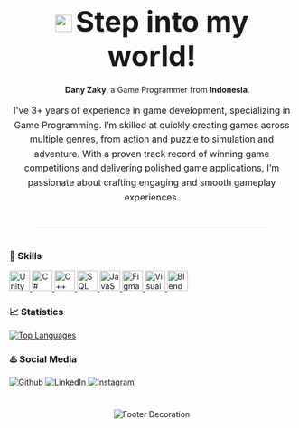 <!-- Header -->
<h1 align="center">
  <img src="https://emojis.slackmojis.com/emojis/images/1531849430/4246/blob-sunglasses.gif?1531849430" width="30" />
  <span style="font-size: 1.8em; font-weight: bold;">Step into my world!</span>
</h1>

<!-- Profile Info -->
<p align="center">
  <img src="https://cdn-icons-png.flaticon.com/512/5372/5372807.png" width="16" />
  <b>Dany Zaky</b>, a Game Programmer from <b>Indonesia</b>.
</p>

<p align="center" style="max-width: 800px; margin: 16px auto; text-align: center; font-size: 1rem; line-height: 1.6;">
  I've 3+ years of experience in game development, specializing in Game Programming. I’m skilled at quickly creating games across multiple genres, from action and puzzle to simulation and adventure. With a proven track record of winning game competitions and delivering polished game applications, I’m passionate about crafting engaging and smooth gameplay experiences.
</p>

<hr style="border: none; height: 1px; background: #eaeaea; margin: 40px auto; width: 80%;" />

<!-- Skills -->
<h3 align="left">🔧 Skills</h3>
<p align="left">
  <a href="https://unity.com/" target="_blank" rel="noreferrer">
    <img src="https://cdn.jsdelivr.net/gh/devicons/devicon/icons/unity/unity-original.svg" width="36" height="36" alt="Unity" />
  </a>
  <a href="https://learn.microsoft.com/en-us/dotnet/csharp/" target="_blank" rel="noreferrer">
    <img src="https://raw.githubusercontent.com/danielcranney/readme-generator/main/public/icons/skills/csharp-colored.svg" width="36" height="36" alt="C#" />
  </a>
  <a href="https://isocpp.org/" target="_blank" rel="noreferrer">
    <img src="https://raw.githubusercontent.com/danielcranney/readme-generator/main/public/icons/skills/cplusplus-colored.svg" width="36" height="36" alt="C++" />
  </a>
  <a href="https://www.mysql.com/" target="_blank" rel="noreferrer">
    <img src="https://raw.githubusercontent.com/danielcranney/readme-generator/main/public/icons/skills/mysql-colored.svg" width="36" height="36" alt="SQL" />
  </a>
  <a href="https://developer.mozilla.org/en-US/docs/Web/JavaScript" target="_blank" rel="noreferrer">
    <img src="https://raw.githubusercontent.com/danielcranney/readme-generator/main/public/icons/skills/javascript-colored.svg" width="36" height="36" alt="JavaScript" />
  </a>
  <a href="https://www.figma.com/" target="_blank" rel="noreferrer">
    <img src="https://raw.githubusercontent.com/danielcranney/readme-generator/main/public/icons/skills/figma-colored.svg" width="36" height="36" alt="Figma" />
  </a>
  <a href="https://visualstudio.microsoft.com/" target="_blank" rel="noreferrer">
    <img src="https://cdn.jsdelivr.net/gh/devicons/devicon/icons/visualstudio/visualstudio-plain.svg" width="36" height="36" alt="Visual Studio" />
  </a>
  <a href="https://www.blender.org/" target="_blank" rel="noreferrer">
    <img src="https://raw.githubusercontent.com/danielcranney/readme-generator/main/public/icons/skills/blender-colored.svg" width="36" height="36" alt="Blender" />
  </a>
</p>

<!-- GitHub Stats -->
<h3 align="left">📈 Statistics</h3>
<p align="left">
  <a href="https://github.com/danyzaky">
    <img src="https://github-readme-stats.vercel.app/api/top-langs/?username=danyzaky&langs_count=10&title_color=0891b2&text_color=ffffff&icon_color=0891b2&bg_color=1c1917&hide_border=true&locale=en&custom_title=Top%20%Languages" alt="Top Languages" />
  </a>
</p>

<!-- Social Links -->
<h3 align="left">♨️ Social Media</h3>
<p align="left">
  <a href="https://github.com/danyzaky" target="_blank">
    <img alt="Github" src="https://img.shields.io/badge/GitHub-%2312100E.svg?&style=for-the-badge&logo=Github&logoColor=white" />
  </a>
  <a href="https://www.linkedin.com/in/danyzaky" target="_blank">
    <img alt="LinkedIn" src="https://img.shields.io/badge/linkedin-%230077B5.svg?&style=for-the-badge&logo=linkedin&logoColor=white" />
  </a>
  <a href="https://www.instagram.com/dnyzkyd/" target="_blank">
    <img alt="Instagram" src="https://img.shields.io/badge/instagram-%23E4405F.svg?&style=for-the-badge&logo=instagram&logoColor=white" />
  </a>
</p>

<!-- Footer Decoration -->
<p align="center" style="margin-top: 40px;">
  <img src="https://raw.githubusercontent.com/mayhemantt/mayhemantt/Update/svg/Bottom.svg" alt="Footer Decoration" />
</p>
